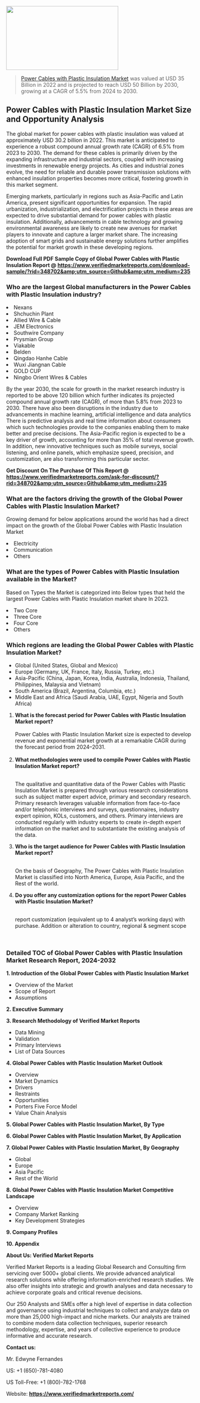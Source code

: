 <img src="https://ffe5etoiles.com/wp-content/uploads/2024/12/MST1-300x171.png" alt="" width="300" height="171" class="alignnone size-medium wp-image-20088" /><blockquote><p><p><a href="https://www.verifiedmarketreports.com/download-sample/?rid=348702&utm_source=Github&utm_medium=235" target="_blank">Power Cables with Plastic Insulation Market</a> was valued at USD 35 Billion in 2022 and is projected to reach USD 50 Billion by 2030, growing at a CAGR of 5.5% from 2024 to 2030.</p></blockquote><p><h2>Power Cables with Plastic Insulation Market Size and Opportunity Analysis</h2><p>The global market for power cables with plastic insulation was valued at approximately USD 30.2 billion in 2022. This market is anticipated to experience a robust compound annual growth rate (CAGR) of 6.5% from 2023 to 2030. The demand for these cables is primarily driven by the expanding infrastructure and industrial sectors, coupled with increasing investments in renewable energy projects. As cities and industrial zones evolve, the need for reliable and durable power transmission solutions with enhanced insulation properties becomes more critical, fostering growth in this market segment.</p><p>Emerging markets, particularly in regions such as Asia-Pacific and Latin America, present significant opportunities for expansion. The rapid urbanization, industrialization, and electrification projects in these areas are expected to drive substantial demand for power cables with plastic insulation. Additionally, advancements in cable technology and growing environmental awareness are likely to create new avenues for market players to innovate and capture a larger market share. The increasing adoption of smart grids and sustainable energy solutions further amplifies the potential for market growth in these developing regions.</p></p><p class=""><strong>Download Full PDF Sample Copy of Global Power Cables with Plastic Insulation Report @ <a href="https://www.verifiedmarketreports.com/download-sample/?rid=348702&amp;utm_source=Github&amp;utm_medium=235" target="_blank">https://www.verifiedmarketreports.com/download-sample/?rid=348702&amp;utm_source=Github&amp;utm_medium=235</a></strong></p><h3 id="" class="">Who are the largest Global manufacturers in the Power Cables with Plastic Insulation industry?</h3><p><li>Nexans</li><li> Shchuchin Plant</li><li> Allied Wire & Cable</li><li> JEM Electronics</li><li> Southwire Company</li><li> Prysmian Group</li><li> Viakable</li><li> Belden</li><li> Qingdao Hanhe Cable</li><li> Wuxi Jiangnan Cable</li><li> GOLD CUP</li><li> Ningbo Orient Wires & Cables</li></p><div class=""><div class="" dir="" data-message-author-role="" data-message-id="" data-message-model-slug=""><div class=""><div class=""><div class=""><div class="" dir="" data-message-author-role="" data-message-id="" data-message-model-slug=""><div class=""><div class=""><p>By the year 2030, the scale for growth in the market research industry is reported to be above 120 billion which further indicates its projected compound annual growth rate (CAGR), of more than 5.8% from 2023 to 2030. There have also been disruptions in the industry due to advancements in machine learning, artificial intelligence and data analytics There is predictive analysis and real time information about consumers which such technologies provide to the companies enabling them to make better and precise decisions. The Asia-Pacific region is expected to be a key driver of growth, accounting for more than 35% of total revenue growth. In addition, new innovative techniques such as mobile surveys, social listening, and online panels, which emphasize speed, precision, and customization, are also transforming this particular sector.</p><p><strong>Get Discount On The Purchase Of This Report @&nbsp; <a href="https://www.verifiedmarketreports.com/ask-for-discount/?rid=348702&amp;utm_source=Github&amp;utm_medium=235" target="_blank">https://www.verifiedmarketreports.com/ask-for-discount/?rid=348702&amp;utm_source=Github&amp;utm_medium=235</a></strong></p></div></div></div></div></div></div></div></div><h3 id="" class="">What are the factors driving the growth of the Global Power Cables with Plastic Insulation Market?</h3><p id="" class="">Growing demand for below applications around the world has had a direct impact on the growth of the Global Power Cables with Plastic Insulation Market</p><p id="" class=""><li>Electricity</li><li> Communication</li><li> Others</li></p><h3 id="" class="">What are the types of Power Cables with Plastic Insulation available in the Market?</h3><p id="" class="">Based on Types the Market is categorized into Below types that held the largest Power Cables with Plastic Insulation market share In 2023.</p><p id="" class=""><li>Two Core</li><li> Three Core</li><li> Four Core</li><li> Others</li></p><h3 id="" class="">Which regions are leading the Global Power Cables with Plastic Insulation Market?</h3><ul><li>Global (United States, Global and Mexico)</li><li>Europe (Germany, UK, France, Italy, Russia, Turkey, etc.)</li><li>Asia-Pacific (China, Japan, Korea, India, Australia, Indonesia, Thailand, Philippines, Malaysia and Vietnam)</li><li>South America (Brazil, Argentina, Columbia, etc.)</li><li>Middle East and Africa (Saudi Arabia, UAE, Egypt, Nigeria and South Africa)</li></ul><p><ol><li><strong>What is the forecast period for Power Cables with Plastic Insulation Market report?<br /></strong><br /><span data-sheets-root="1" data-sheets-value="{&quot;1&quot;:2,&quot;2&quot;:&quot;XXXX size is expected to develop revenue and exponential market growth at a remarkable CAGR during the forecast period from 2024&ndash;2030.&quot;}" data-sheets-userformat="{&quot;2&quot;:12674,&quot;4&quot;:{&quot;1&quot;:2,&quot;2&quot;:16776960},&quot;10&quot;:2,&quot;11&quot;:0,&quot;15&quot;:&quot;Arial&quot;,&quot;16&quot;:12}">Power Cables with Plastic Insulation Market size is expected to develop revenue and exponential market growth at a remarkable CAGR during the forecast period from 2024&ndash;2031.</span><br /><br /></li><li><strong>What methodologies were used to compile Power Cables with Plastic Insulation Market report?<br /><br /></strong><p>The qualitative and quantitative data of the&nbsp;Power Cables with Plastic Insulation Market is prepared through various research considerations such as subject matter expert advice, primary and secondary research. Primary research leverages valuable information from face-to-face and/or telephonic interviews and surveys, questionnaires, industry expert opinion, KOLs, customers, and others. Primary interviews are conducted regularly with industry experts to create in-depth expert information on the market and to substantiate the existing analysis of the data.&nbsp;</p></li><li><strong>Who is the target audience for Power Cables with Plastic Insulation Market report?<br /><br /></strong><p>On the basis of Geography, The&nbsp;Power Cables with Plastic Insulation Market is classified into North America, Europe, Asia Pacific, and the Rest of the world.</p></li><li><strong>Do you offer any customization options for the report Power Cables with Plastic Insulation Market?<br /><br /></strong><p>report customization (equivalent up to 4 analyst&rsquo;s working days) with purchase. Addition or alteration to country, regional &amp; segment scope</p><p>&nbsp;</p></li></ol></p><h3 id="" class="">Detailed TOC of Global Power Cables with Plastic Insulation Market Research Report, 2024-2032</h3><p id="" class=""><strong>1. Introduction of the Global Power Cables with Plastic Insulation Market</strong></p><ul><li>Overview of the Market</li><li>Scope of Report</li><li>Assumptions</li></ul><p id="" class=""><strong>2. Executive Summary</strong></p><p id="" class=""><strong>3. Research Methodology of&nbsp;Verified Market Reports</strong></p><ul><li>Data Mining</li><li>Validation</li><li>Primary Interviews</li><li>List of Data Sources</li></ul><p id="" class=""><strong>4. Global Power Cables with Plastic Insulation Market Outlook</strong></p><ul><li>Overview</li><li>Market Dynamics</li><li>Drivers</li><li>Restraints</li><li>Opportunities</li><li>Porters Five Force Model</li><li>Value Chain Analysis</li></ul><p id="" class=""><strong>5. Global Power Cables with Plastic Insulation Market, By&nbsp;Type</strong></p><p id="" class=""><strong>6. Global Power Cables with Plastic Insulation Market, By Application</strong></p><p id="" class=""><strong>7. Global Power Cables with Plastic Insulation Market, By Geography</strong></p><ul><li>Global</li><li>Europe</li><li>Asia Pacific</li><li>Rest of the World</li></ul><p id="" class=""><strong>8. Global Power Cables with Plastic Insulation Market Competitive Landscape</strong></p><ul><li>Overview</li><li>Company Market Ranking</li><li>Key Development Strategies</li></ul><p id="" class=""><strong>9. Company Profiles</strong></p><p id="" class=""><strong>10. Appendix</strong></p><p id="" class=""><strong>About Us: Verified Market Reports</strong></p><p id="" class="">Verified Market Reports is a leading Global Research and Consulting firm servicing over 5000+ global clients. We provide advanced analytical research solutions while offering information-enriched research studies. We also offer insights into strategic and growth analyses and data necessary to achieve corporate goals and critical revenue decisions.</p><p id="" class="">Our 250 Analysts and SMEs offer a high level of expertise in data collection and governance using industrial techniques to collect and analyze data on more than 25,000 high-impact and niche markets. Our analysts are trained to combine modern data collection techniques, superior research methodology, expertise, and years of collective experience to produce informative and accurate research.</p><p id="" class=""><strong>Contact us:</strong></p><p id="" class="">Mr. Edwyne Fernandes</p><p id="" class="">US: +1 (650)-781-4080</p><p id="" class="">US Toll-Free: +1 (800)-782-1768</p><p id="" class="">Website: <a target="" data-test-app-aware-link=""><strong>https://www.verifiedmarketreports.com/</strong></a></p>
